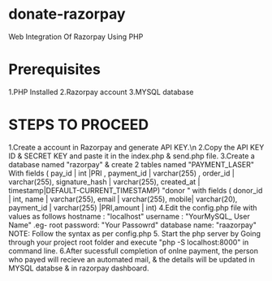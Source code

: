 # donate-razorpay
Web Integration Of Razorpay Using PHP

# Prerequisites
1.PHP Installed
2.Razorpay account
3.MYSQL database

# STEPS TO PROCEED

1.Create a account in Razorpay and generate API KEY.\n
2.Copy the API KEY ID & SECRET KEY and paste it in the index.php & send.php file.
3.Create a database named "razorpay" & create 2 tables named 
"PAYMENT_LASER" With fields ( pay_id | int |PRI , payment_id | varchar(255) , order_id | varchar(255), signature_hash | varchar(255), created_at | timestamp|DEFAULT-CURRENT_TIMESTAMP)
"donor " with fields ( donor_id   | int, name | varchar(255), email | varchar(255), mobile| varchar(20), payment_id | varchar(255) |PRI,amount | int)
4.Edit the config.php file with values as follows
  hostname : "localhost"
  username : "YourMySQL_ User Name" .eg- root
  password: "Your Passowrd"
  database name: "raazorpay"
 NOTE: Follow the syntax as per config.php
 5. Start the php server by
 Going through your project root folder and execute "php -S localhost:8000"  in command line.
 6.After sucessfull completion of onlne payment, the person who payed will recieve an automated mail, & the details will be updated in MYSQL databse & in razorpay dashboard.
 
